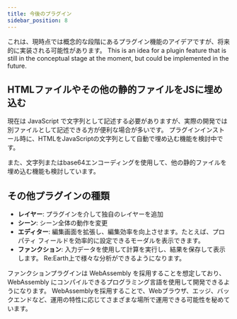 ```yaml
---
title: 今後のプラグイン
sidebar_position: 8
---
```


これは、現時点では概念的な段階にあるプラグイン機能のアイデアですが、将来的に実装される可能性があります。
This is an idea for a plugin feature that is still in the conceptual stage at the moment, but could be implemented in the future.

## HTMLファイルやその他の静的ファイルをJSに埋め込む

現在は JavaScript で文字列として記述する必要がありますが、実際の開発では別ファイルとして記述できる方が便利な場合が多いです。
プラグインインストール時に、HTMLをJavaScriptの文字列として自動で埋め込む機能を検討中です。

また、文字列またはbase64エンコーディングを使用して、他の静的ファイルを埋め込む機能も検討しています。

## その他プラグインの種類

- **レイヤー**: プラグインを介して独自のレイヤーを追加
- **シーン**: シーン全体の動作を変更
- **エディター**: 編集画面を拡張し、編集効率を向上させます。たとえば、プロパティ フィールドを効率的に設定できるモーダルを表示できます。
- **ファンクション**: 入力データを使用して計算を実行し、結果を保存して表示します。 Re:Earth上で様々な分析ができるようになります。

ファンクションプラグインは WebAssembly を採用することを想定しており、WebAssembly にコンパイルできるプログラミング言語を使用して開発できるようになります。
WebAssemblyを採用することで、Webブラウザ、エッジ、バックエンドなど、運用の特性に応じてさまざまな場所で運用できる可能性を秘めています。

